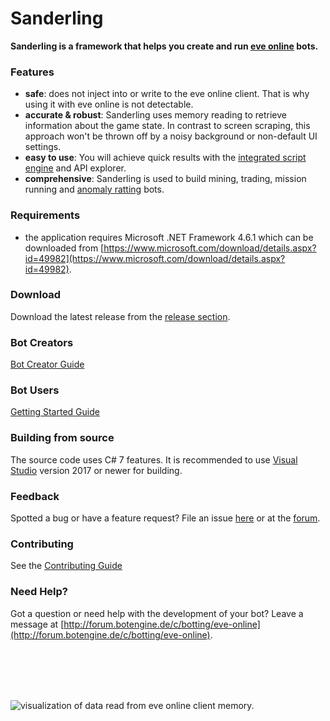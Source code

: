 # Sanderling

**Sanderling is a framework that helps you create and run [eve online](https://www.eveonline.com) bots.**

### Features
* **safe**: does not inject into or write to the eve online client. That is why using it with eve online is not detectable.
* **accurate & robust**: Sanderling uses memory reading to retrieve information about the game state. In contrast to screen scraping, this approach won't be thrown off by a noisy background or non-default UI settings.
* **easy to use**: You will achieve quick results with the [integrated script engine](https://github.com/Arcitectus/Sanderling/wiki/Script-Engine) and API explorer.
* **comprehensive**: Sanderling is used to build mining, trading, mission running and [anomaly ratting](https://github.com/botengine-de/A-Bot) bots.

### Requirements
* the application requires Microsoft .NET Framework 4.6.1 which can be downloaded from [https://www.microsoft.com/download/details.aspx?id=49982](https://www.microsoft.com/download/details.aspx?id=49982).

### Download
Download the latest release from the [release section](https://github.com/Arcitectus/Sanderling/releases).

### Bot Creators
[Bot Creator Guide](https://github.com/Arcitectus/Sanderling/wiki/Bot-Creator-Guide)

### Bot Users
[Getting Started Guide](https://github.com/Arcitectus/Sanderling/wiki/Getting-Started)

### Building from source
The source code uses C# 7 features. It is recommended to use [Visual Studio](https://www.visualstudio.com/) version 2017 or newer for building.

### Feedback
Spotted a bug or have a feature request? File an issue [here](https://github.com/Arcitectus/Sanderling/issues) or at the [forum](http://forum.botengine.de/c/botting/eve-online).

### Contributing
See the [Contributing Guide](Contributing.md)

### Need Help?
Got a question or need help with the development of your bot? Leave a message at [http://forum.botengine.de/c/botting/eve-online](http://forum.botengine.de/c/botting/eve-online).

<br><br><br><br>

![visualization of data read from eve online client memory.](image/uitree.extract.png)
